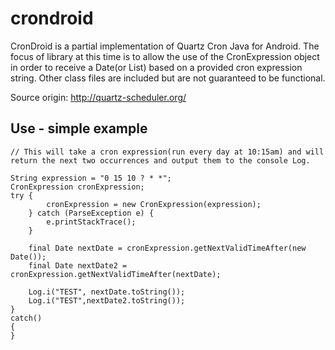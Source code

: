 # crondroid
CronDroid is a partial implementation of Quartz Cron Java for Android. The focus of library at this time is to allow the use of the CronExpression object in order to receive a Date(or List<Date>) based on a provided cron expression string. Other class files are included but are not guaranteed to be functional.

Source origin: http://quartz-scheduler.org/

## Use - simple example
    // This will take a cron expression(run every day at 10:15am) and will return the next two occurrences and output them to the console Log.
    
    String expression = "0 15 10 ? * *";
    CronExpression cronExpression;
    try {
            cronExpression = new CronExpression(expression);
        } catch (ParseException e) {
            e.printStackTrace();
        }

        final Date nextDate = cronExpression.getNextValidTimeAfter(new Date());
        final Date nextDate2 = cronExpression.getNextValidTimeAfter(nextDate);

        Log.i("TEST", nextDate.toString());
        Log.i("TEST",nextDate2.toString());
    }
    catch()
    {
    }


